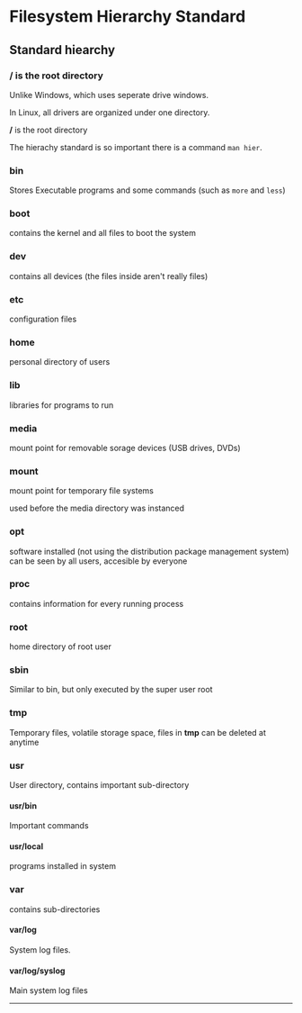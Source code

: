 # Filesystem Hierarchy Standard
## Standard hiearchy

### **/** is the root directory
Unlike Windows, which uses seperate drive windows.

In Linux, all drivers are organized under one directory.

**/** is the root directory

The hierachy standard is so important there is a command `man hier`.

### bin
Stores Executable programs and some commands (such as `more` and `less`)

### boot
contains the kernel and all  files to boot the system

### dev
contains all devices (the files inside aren't really files)

### etc
configuration files

### home 
personal directory of users

### lib
libraries for programs to run

### media
mount point for removable sorage devices (USB drives, DVDs)

### mount
mount point for temporary file systems

used before the media directory was instanced

### opt
software installed (not using the distribution package management system)
can be seen by all users, accesible by everyone

### proc
contains information for every running process

### root
home directory of root user

### sbin
Similar to bin, but only executed by the super user root

### tmp
Temporary files, volatile storage space, files in **tmp** can be deleted at anytime

### usr
User directory, contains important sub-directory

#### usr/bin
Important commands

#### usr/local
programs installed in system

### var
contains sub-directories

#### var/log
System log files.

#### var/log/syslog
Main system log files

---
